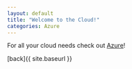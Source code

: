 ```yaml
---
layout: default
title: "Welcome to the Cloud!"
categories: Azure 
---
```


For all your cloud needs check out [Azure](https://azure.microsoft.com)!

[back]{{ site.baseurl }}